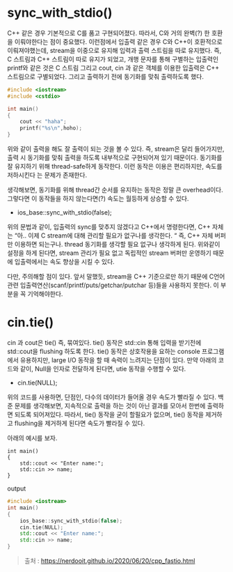 # sync_with_stdio()

C++ 같은 경우 기본적으로 C를 품고 구현되어졌다. 따라서, C와 거의 완벽(?) 한 호환을 이뤄야한다는 점이 중요했다. 이런점에서 입출력 같은 경우 C와 C++이 호환적으로 이뤄져야했는데, stream을 이중으로 유지해 입력과 출력 스트림을 따로 유지했다. 즉, C 스트림과 C++ 스트림이 따로 유지가 되었고, 개행 문자를 통해 구별하는 입출력인 printf와 같은 것은 C 스트림 그리고 cout, cin 과 같은 객체를 이용한 입출력은 C++ 스트림으로 구별되었다. 그리고 출력하기 전에 동기화를 맞춰 출력하도록 했다.

```cpp
#include <iostream>
#include <cstdio>

int main()
{
    cout << "haha";
    printf("%s\n",hoho);
}
```

위와 같이 출력을 해도 잘 출력이 되는 것을 볼 수 있다. 즉, stream은 달리 들어가지만, 출력 시 동기화를 맞춰 출력을 하도록 내부적으로 구현되어져 있기 때문이다. 동기화를 잘 유지하기 위해 thread-safe하게 동작한다. 이런 동작은 이용은 편리하지만, 속도를 저하시킨다 는 문제가 존재한다.  

생각해보면, 동기화를 위해 thread간 순서를 유지하는 동작은 정말 큰 overhead이다. 그렇다면 이 동작들을 하지 않는다면(?) 속도는 월등하게 상승할 수 있다.  

- ios_base::sync_with_stdio(false);  

위의 문법과 같이, 입출력의 sync를 맞추지 않겠다고 C++에서 명령한다면, C++ 자체는 “아.. 이제 C stream에 대해 관리할 필요가 없구나를 생각한다. “ 즉, C++ 자체 버퍼만 이용하면 되는구나. thread 동기화를 생각할 필요 없구나 생각하게 된다. 위와같이 설정을 하게 된다면, stream 관리가 필요 없고 독립적인 stream 버퍼만 운영하기 때문에 입출력에서는 속도 향상을 시킬 수 있다.  

다만, 주의해할 점이 있다. 앞서 말했듯, stream을 C++ 기준으로만 하기 때문에 C언어 관련 입출력연산(scanf/printf/puts/getchar/putchar 등)들을 사용하지 못한다. 이 부분을 꼭 기억해야한다.  

# cin.tie()  

cin 과 cout은 tie() 즉, 묶여있다. tie() 동작은 std::cin 통해 입력을 받기전에 std::cout을 flushing 하도록 한다. tie() 동작은 상호작용을 요하는 console 프로그램에서 유용하지만, large I/O 동작을 할 때 속력이 느려지는 단점이 있다. 만약 아래의 코드와 같이, Null을 인자로 전달하게 된다면, utie 동작을 수행할 수 있다.  

- cin.tie(NULL);  

위의 코드를 사용하면, 단점인, 다수의 데이터가 들어올 경우 속도가 빨라질 수 있다. 백준 문제를 생각해보면, 지속적으로 출력을 하는 것이 아닌 결과를 모아서 한번에 출력하면 되도록 되어져있다. 따라서, tie() 동작을 굳이 할필요가 없으며, tie() 동작을 제거하고 flushing을 제거하게 된다면 속도가 빨라질 수 있다.  

아래의 예시를 보자.  

```cpp#include <iostream>
int main()
{
    std::cout << "Enter name:";
    std::cin >> name;
}
```
output

```cpp
#include <iostream>
int main()
{
    ios_base::sync_with_stdio(false);
    cin.tie(NULL);
    std::cout << "Enter name:";
    std::cin >> name;
}
```
> 출처 : https://nerdooit.github.io/2020/06/20/cpp_fastio.html
